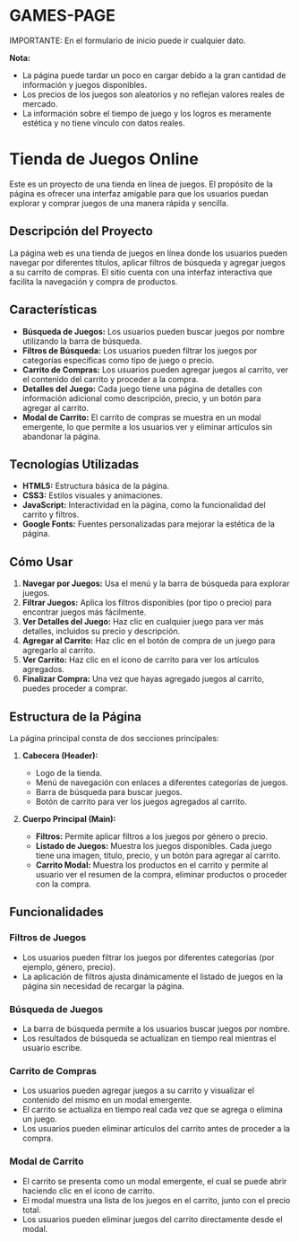 # GAMES-PAGE

IMPORTANTE:
En el formulario de inicio puede ir cualquier dato.

**Nota:**
- La página puede tardar un poco en cargar debido a la gran cantidad de información y juegos disponibles.
- Los precios de los juegos son aleatorios y no reflejan valores reales de mercado.
- La información sobre el tiempo de juego y los logros es meramente estética y no tiene vínculo con datos reales.


# Tienda de Juegos Online

Este es un proyecto de una tienda en línea de juegos. El propósito de la página es ofrecer una interfaz amigable para que los usuarios puedan explorar y comprar juegos de una manera rápida y sencilla.

## Descripción del Proyecto

La página web es una tienda de juegos en línea donde los usuarios pueden navegar por diferentes títulos, aplicar filtros de búsqueda y agregar juegos a su carrito de compras. El sitio cuenta con una interfaz interactiva que facilita la navegación y compra de productos.

## Características

- **Búsqueda de Juegos:** Los usuarios pueden buscar juegos por nombre utilizando la barra de búsqueda.
- **Filtros de Búsqueda:** Los usuarios pueden filtrar los juegos por categorías específicas como tipo de juego o precio.
- **Carrito de Compras:** Los usuarios pueden agregar juegos al carrito, ver el contenido del carrito y proceder a la compra.
- **Detalles del Juego:** Cada juego tiene una página de detalles con información adicional como descripción, precio, y un botón para agregar al carrito.
- **Modal de Carrito:** El carrito de compras se muestra en un modal emergente, lo que permite a los usuarios ver y eliminar artículos sin abandonar la página.

## Tecnologías Utilizadas

- **HTML5:** Estructura básica de la página.
- **CSS3:** Estilos visuales y animaciones.
- **JavaScript:** Interactividad en la página, como la funcionalidad del carrito y filtros.
- **Google Fonts:** Fuentes personalizadas para mejorar la estética de la página.

## Cómo Usar

1. **Navegar por Juegos:** Usa el menú y la barra de búsqueda para explorar juegos.
2. **Filtrar Juegos:** Aplica los filtros disponibles (por tipo o precio) para encontrar juegos más fácilmente.
3. **Ver Detalles del Juego:** Haz clic en cualquier juego para ver más detalles, incluidos su precio y descripción.
4. **Agregar al Carrito:** Haz clic en el botón de compra de un juego para agregarlo al carrito.
5. **Ver Carrito:** Haz clic en el ícono de carrito para ver los artículos agregados.
6. **Finalizar Compra:** Una vez que hayas agregado juegos al carrito, puedes proceder a comprar.

## Estructura de la Página

La página principal consta de dos secciones principales:

1. **Cabecera (Header):**
   - Logo de la tienda.
   - Menú de navegación con enlaces a diferentes categorías de juegos.
   - Barra de búsqueda para buscar juegos.
   - Botón de carrito para ver los juegos agregados al carrito.

2. **Cuerpo Principal (Main):**
   - **Filtros:** Permite aplicar filtros a los juegos por género o precio.
   - **Listado de Juegos:** Muestra los juegos disponibles. Cada juego tiene una imagen, título, precio, y un botón para agregar al carrito.
   - **Carrito Modal:** Muestra los productos en el carrito y permite al usuario ver el resumen de la compra, eliminar productos o proceder con la compra.

## Funcionalidades

### Filtros de Juegos

- Los usuarios pueden filtrar los juegos por diferentes categorías (por ejemplo, género, precio).
- La aplicación de filtros ajusta dinámicamente el listado de juegos en la página sin necesidad de recargar la página.

### Búsqueda de Juegos

- La barra de búsqueda permite a los usuarios buscar juegos por nombre.
- Los resultados de búsqueda se actualizan en tiempo real mientras el usuario escribe.

### Carrito de Compras

- Los usuarios pueden agregar juegos a su carrito y visualizar el contenido del mismo en un modal emergente.
- El carrito se actualiza en tiempo real cada vez que se agrega o elimina un juego.
- Los usuarios pueden eliminar artículos del carrito antes de proceder a la compra.

### Modal de Carrito

- El carrito se presenta como un modal emergente, el cual se puede abrir haciendo clic en el icono de carrito.
- El modal muestra una lista de los juegos en el carrito, junto con el precio total.
- Los usuarios pueden eliminar juegos del carrito directamente desde el modal.

